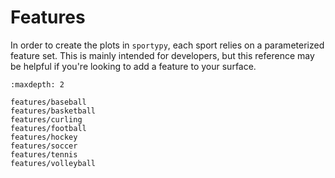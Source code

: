 # Features

In order to create the plots in `sportypy`, each sport relies on a parameterized feature set. This is mainly intended for developers, but this reference may be helpful if you're looking to add a feature to your surface.

```{toctree}
:maxdepth: 2

features/baseball
features/basketball
features/curling
features/football
features/hockey
features/soccer
features/tennis
features/volleyball
```
